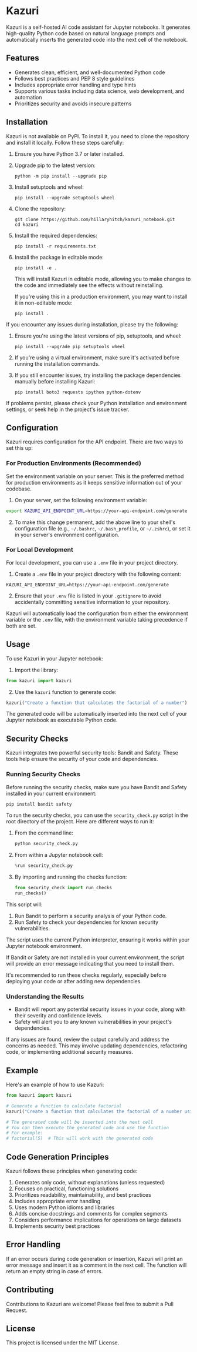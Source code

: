 # Kazuri

Kazuri is a self-hosted AI code assistant for Jupyter notebooks. It generates high-quality Python code based on natural language prompts and automatically inserts the generated code into the next cell of the notebook.

## Features

- Generates clean, efficient, and well-documented Python code
- Follows best practices and PEP 8 style guidelines
- Includes appropriate error handling and type hints
- Supports various tasks including data science, web development, and automation
- Prioritizes security and avoids insecure patterns

## Installation

Kazuri is not available on PyPI. To install it, you need to clone the repository and install it locally. Follow these steps carefully:

1. Ensure you have Python 3.7 or later installed.

2. Upgrade pip to the latest version:
   ```
   python -m pip install --upgrade pip
   ```

3. Install setuptools and wheel:
   ```
   pip install --upgrade setuptools wheel
   ```

4. Clone the repository:
   ```
   git clone https://github.com/hillaryhitch/kazuri_notebook.git
   cd kazuri
   ```

5. Install the required dependencies:
   ```
   pip install -r requirements.txt
   ```

6. Install the package in editable mode:
   ```
   pip install -e .
   ```

   This will install Kazuri in editable mode, allowing you to make changes to the code and immediately see the effects without reinstalling.

   If you're using this in a production environment, you may want to install it in non-editable mode:
   ```
   pip install .
   ```

If you encounter any issues during installation, please try the following:

1. Ensure you're using the latest versions of pip, setuptools, and wheel:
   ```
   pip install --upgrade pip setuptools wheel
   ```

2. If you're using a virtual environment, make sure it's activated before running the installation commands.

3. If you still encounter issues, try installing the package dependencies manually before installing Kazuri:
   ```
   pip install boto3 requests ipython python-dotenv
   ```

If problems persist, please check your Python installation and environment settings, or seek help in the project's issue tracker.

## Configuration

Kazuri requires configuration for the API endpoint. There are two ways to set this up:

### For Production Environments (Recommended)

Set the environment variable on your server. This is the preferred method for production environments as it keeps sensitive information out of your codebase.

1. On your server, set the following environment variable:

```bash
export KAZURI_API_ENDPOINT_URL=https://your-api-endpoint.com/generate
```

2. To make this change permanent, add the above line to your shell's configuration file (e.g., `~/.bashrc`, `~/.bash_profile`, or `~/.zshrc`), or set it in your server's environment configuration.

### For Local Development

For local development, you can use a `.env` file in your project directory.

1. Create a `.env` file in your project directory with the following content:

```
KAZURI_API_ENDPOINT_URL=https://your-api-endpoint.com/generate
```

2. Ensure that your `.env` file is listed in your `.gitignore` to avoid accidentally committing sensitive information to your repository.

Kazuri will automatically load the configuration from either the environment variable or the `.env` file, with the environment variable taking precedence if both are set.

## Usage

To use Kazuri in your Jupyter notebook:

1. Import the library:

```python
from kazuri import kazuri
```

2. Use the `kazuri` function to generate code:

```python
kazuri("Create a function that calculates the factorial of a number")
```

The generated code will be automatically inserted into the next cell of your Jupyter notebook as executable Python code.

## Security Checks

Kazuri integrates two powerful security tools: Bandit and Safety. These tools help ensure the security of your code and dependencies.

### Running Security Checks

Before running the security checks, make sure you have Bandit and Safety installed in your current environment:

```bash
pip install bandit safety
```

To run the security checks, you can use the `security_check.py` script in the root directory of the project. Here are different ways to run it:

1. From the command line:
   ```bash
   python security_check.py
   ```

2. From within a Jupyter notebook cell:
   ```python
   %run security_check.py
   ```

3. By importing and running the checks function:
   ```python
   from security_check import run_checks
   run_checks()
   ```

This script will:

1. Run Bandit to perform a security analysis of your Python code.
2. Run Safety to check your dependencies for known security vulnerabilities.

The script uses the current Python interpreter, ensuring it works within your Jupyter notebook environment.

If Bandit or Safety are not installed in your current environment, the script will provide an error message indicating that you need to install them.

It's recommended to run these checks regularly, especially before deploying your code or after adding new dependencies.

### Understanding the Results

- Bandit will report any potential security issues in your code, along with their severity and confidence levels.
- Safety will alert you to any known vulnerabilities in your project's dependencies.

If any issues are found, review the output carefully and address the concerns as needed. This may involve updating dependencies, refactoring code, or implementing additional security measures.

## Example

Here's an example of how to use Kazuri:

```python
from kazuri import kazuri

# Generate a function to calculate factorial
kazuri("Create a function that calculates the factorial of a number using recursion")

# The generated code will be inserted into the next cell
# You can then execute the generated code and use the function
# For example:
# factorial(5)  # This will work with the generated code
```

## Code Generation Principles

Kazuri follows these principles when generating code:

1. Generates only code, without explanations (unless requested)
2. Focuses on practical, functioning solutions
3. Prioritizes readability, maintainability, and best practices
4. Includes appropriate error handling
5. Uses modern Python idioms and libraries
6. Adds concise docstrings and comments for complex segments
7. Considers performance implications for operations on large datasets
8. Implements security best practices

## Error Handling

If an error occurs during code generation or insertion, Kazuri will print an error message and insert it as a comment in the next cell. The function will return an empty string in case of errors.

## Contributing

Contributions to Kazuri are welcome! Please feel free to submit a Pull Request.

## License

This project is licensed under the MIT License.

